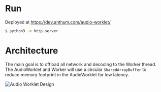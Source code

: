 
# Run

Deployed at https://dev.anthum.com/audio-worklet/

```bash
$ python3 -m http.server
```

# Architecture

The main goal is to offload all network and decoding to the Worker thread.  The AudioWorklet and Worker will use a circular `SharedArrayBuffer` to reduce memory footprint in the AudioWorklet for low latency.

![Audio Worklet Design](https://user-images.githubusercontent.com/10064176/82397890-783abb00-9a1f-11ea-84a8-53345de465ea.png)
